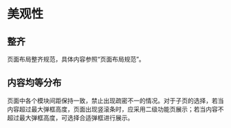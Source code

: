 # 美观性
## 整齐

页面布局整齐规范，具体内容参照“页面布局规范”。

## 内容均等分布

页面中各个模块间距保持一致，禁止出现疏密不一的情况。对于子页的选择，若当内容超过最大弹框高度，页面出现竖滚条时，应采用二级功能页展示；若当内容不超过最大弹框高度，可选择合适弹框进行展示。